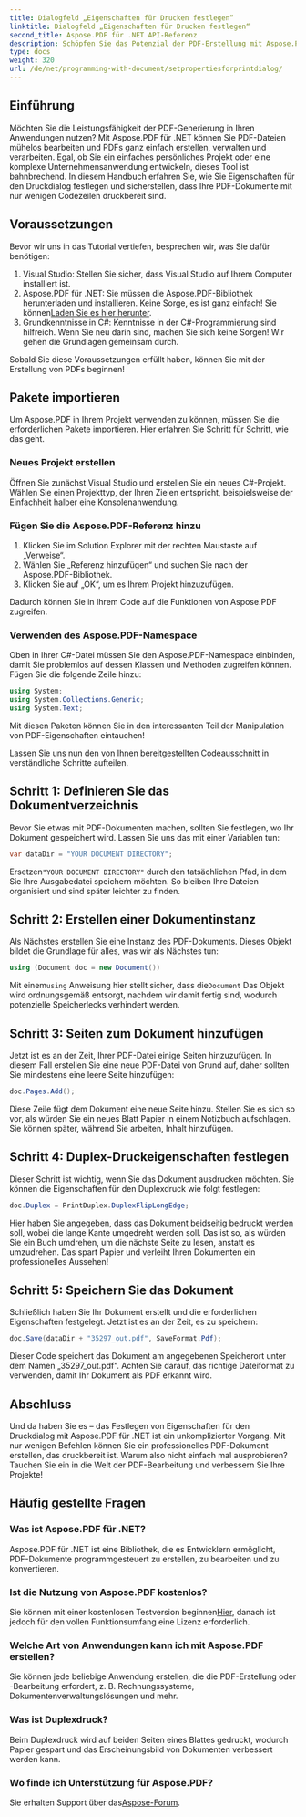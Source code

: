 ```yaml
---
title: Dialogfeld „Eigenschaften für Drucken festlegen“
linktitle: Dialogfeld „Eigenschaften für Drucken festlegen“
second_title: Aspose.PDF für .NET API-Referenz
description: Schöpfen Sie das Potenzial der PDF-Erstellung mit Aspose.PDF für .NET. Mit diesem Handbuch können Sie Druckeigenschaften mühelos einrichten.
type: docs
weight: 320
url: /de/net/programming-with-document/setpropertiesforprintdialog/
---
```

## Einführung

Möchten Sie die Leistungsfähigkeit der PDF-Generierung in Ihren Anwendungen nutzen? Mit Aspose.PDF für .NET können Sie PDF-Dateien mühelos bearbeiten und PDFs ganz einfach erstellen, verwalten und verarbeiten. Egal, ob Sie ein einfaches persönliches Projekt oder eine komplexe Unternehmensanwendung entwickeln, dieses Tool ist bahnbrechend. In diesem Handbuch erfahren Sie, wie Sie Eigenschaften für den Druckdialog festlegen und sicherstellen, dass Ihre PDF-Dokumente mit nur wenigen Codezeilen druckbereit sind.

## Voraussetzungen

Bevor wir uns in das Tutorial vertiefen, besprechen wir, was Sie dafür benötigen:

1. Visual Studio: Stellen Sie sicher, dass Visual Studio auf Ihrem Computer installiert ist.
2.  Aspose.PDF für .NET: Sie müssen die Aspose.PDF-Bibliothek herunterladen und installieren. Keine Sorge, es ist ganz einfach! Sie können[Laden Sie es hier herunter](https://releases.aspose.com/pdf/net/).
3. Grundkenntnisse in C#: Kenntnisse in der C#-Programmierung sind hilfreich. Wenn Sie neu darin sind, machen Sie sich keine Sorgen! Wir gehen die Grundlagen gemeinsam durch. 

Sobald Sie diese Voraussetzungen erfüllt haben, können Sie mit der Erstellung von PDFs beginnen!

## Pakete importieren

Um Aspose.PDF in Ihrem Projekt verwenden zu können, müssen Sie die erforderlichen Pakete importieren. Hier erfahren Sie Schritt für Schritt, wie das geht.

### Neues Projekt erstellen

Öffnen Sie zunächst Visual Studio und erstellen Sie ein neues C#-Projekt. Wählen Sie einen Projekttyp, der Ihren Zielen entspricht, beispielsweise der Einfachheit halber eine Konsolenanwendung.

### Fügen Sie die Aspose.PDF-Referenz hinzu

1. Klicken Sie im Solution Explorer mit der rechten Maustaste auf „Verweise“.
2. Wählen Sie „Referenz hinzufügen“ und suchen Sie nach der Aspose.PDF-Bibliothek.
3. Klicken Sie auf „OK“, um es Ihrem Projekt hinzuzufügen.

Dadurch können Sie in Ihrem Code auf die Funktionen von Aspose.PDF zugreifen.

### Verwenden des Aspose.PDF-Namespace

Oben in Ihrer C#-Datei müssen Sie den Aspose.PDF-Namespace einbinden, damit Sie problemlos auf dessen Klassen und Methoden zugreifen können. Fügen Sie die folgende Zeile hinzu:

```csharp
using System;
using System.Collections.Generic;
using System.Text;
```

Mit diesen Paketen können Sie in den interessanten Teil der Manipulation von PDF-Eigenschaften eintauchen!

Lassen Sie uns nun den von Ihnen bereitgestellten Codeausschnitt in verständliche Schritte aufteilen.

## Schritt 1: Definieren Sie das Dokumentverzeichnis

Bevor Sie etwas mit PDF-Dokumenten machen, sollten Sie festlegen, wo Ihr Dokument gespeichert wird. Lassen Sie uns das mit einer Variablen tun:

```csharp
var dataDir = "YOUR DOCUMENT DIRECTORY";
```
 Ersetzen`"YOUR DOCUMENT DIRECTORY"` durch den tatsächlichen Pfad, in dem Sie Ihre Ausgabedatei speichern möchten. So bleiben Ihre Dateien organisiert und sind später leichter zu finden.

## Schritt 2: Erstellen einer Dokumentinstanz

Als Nächstes erstellen Sie eine Instanz des PDF-Dokuments. Dieses Objekt bildet die Grundlage für alles, was wir als Nächstes tun:

```csharp
using (Document doc = new Document())
```

 Mit einem`using` Anweisung hier stellt sicher, dass die`Document` Das Objekt wird ordnungsgemäß entsorgt, nachdem wir damit fertig sind, wodurch potenzielle Speicherlecks verhindert werden.

## Schritt 3: Seiten zum Dokument hinzufügen

Jetzt ist es an der Zeit, Ihrer PDF-Datei einige Seiten hinzuzufügen. In diesem Fall erstellen Sie eine neue PDF-Datei von Grund auf, daher sollten Sie mindestens eine leere Seite hinzufügen:

```csharp
doc.Pages.Add();
```

Diese Zeile fügt dem Dokument eine neue Seite hinzu. Stellen Sie es sich so vor, als würden Sie ein neues Blatt Papier in einem Notizbuch aufschlagen. Sie können später, während Sie arbeiten, Inhalt hinzufügen.

## Schritt 4: Duplex-Druckeigenschaften festlegen

Dieser Schritt ist wichtig, wenn Sie das Dokument ausdrucken möchten. Sie können die Eigenschaften für den Duplexdruck wie folgt festlegen:

```csharp
doc.Duplex = PrintDuplex.DuplexFlipLongEdge;
```

Hier haben Sie angegeben, dass das Dokument beidseitig bedruckt werden soll, wobei die lange Kante umgedreht werden soll. Das ist so, als würden Sie ein Buch umdrehen, um die nächste Seite zu lesen, anstatt es umzudrehen. Das spart Papier und verleiht Ihren Dokumenten ein professionelles Aussehen!

## Schritt 5: Speichern Sie das Dokument

Schließlich haben Sie Ihr Dokument erstellt und die erforderlichen Eigenschaften festgelegt. Jetzt ist es an der Zeit, es zu speichern:

```csharp
doc.Save(dataDir + "35297_out.pdf", SaveFormat.Pdf);
```

Dieser Code speichert das Dokument am angegebenen Speicherort unter dem Namen „35297_out.pdf“. Achten Sie darauf, das richtige Dateiformat zu verwenden, damit Ihr Dokument als PDF erkannt wird.

## Abschluss

Und da haben Sie es – das Festlegen von Eigenschaften für den Druckdialog mit Aspose.PDF für .NET ist ein unkomplizierter Vorgang. Mit nur wenigen Befehlen können Sie ein professionelles PDF-Dokument erstellen, das druckbereit ist. Warum also nicht einfach mal ausprobieren? Tauchen Sie ein in die Welt der PDF-Bearbeitung und verbessern Sie Ihre Projekte!

## Häufig gestellte Fragen

### Was ist Aspose.PDF für .NET?
Aspose.PDF für .NET ist eine Bibliothek, die es Entwicklern ermöglicht, PDF-Dokumente programmgesteuert zu erstellen, zu bearbeiten und zu konvertieren.

### Ist die Nutzung von Aspose.PDF kostenlos?
 Sie können mit einer kostenlosen Testversion beginnen[Hier](https://releases.aspose.com/), danach ist jedoch für den vollen Funktionsumfang eine Lizenz erforderlich.

### Welche Art von Anwendungen kann ich mit Aspose.PDF erstellen?
Sie können jede beliebige Anwendung erstellen, die die PDF-Erstellung oder -Bearbeitung erfordert, z. B. Rechnungssysteme, Dokumentenverwaltungslösungen und mehr.

### Was ist Duplexdruck?
Beim Duplexdruck wird auf beiden Seiten eines Blattes gedruckt, wodurch Papier gespart und das Erscheinungsbild von Dokumenten verbessert werden kann.

### Wo finde ich Unterstützung für Aspose.PDF?
 Sie erhalten Support über das[Aspose-Forum](https://forum.aspose.com/c/pdf/10).